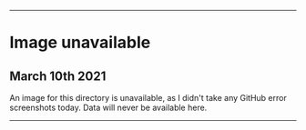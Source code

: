 
***
 
# Image unavailable

## March 10th 2021

An image for this directory is unavailable, as I didn't take any GitHub error screenshots today. Data will never be available here.

***
